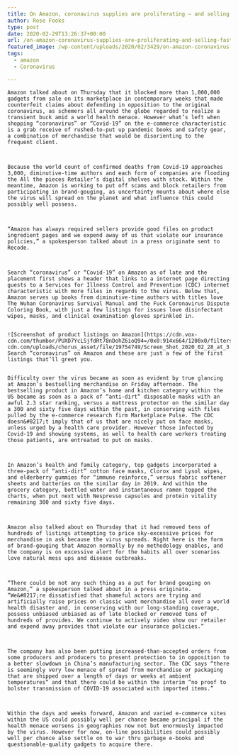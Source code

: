```yaml
---
title: On Amazon, coronavirus supplies are proliferating — and selling fast
author: Rose Fooks
type: post
date: 2020-02-29T13:26:37+00:00
url: /on-amazon-coronavirus-supplies-are-proliferating-and-selling-fast/
featured_image: /wp-content/uploads/2020/02/3429/on-amazon-coronavirus-supplies-are-proliferating-and-selling-fast.jpg
tags:
  - amazon
  - Coronavirus

---
```

  
    Amazon talked about on Thursday that it blocked more than 1,000,000 gadgets from sale on its marketplace in contemporary weeks that made counterfeit claims about defending in opposition to the original coronavirus, as schemers all around the globe regarded to realize a transient buck amid a world health menace. However what’s left when shopping “coronavirus” or “Covid-19” on the e-commerce characteristic is a grab receive of rushed-to-put up pandemic books and safety gear, a combination of merchandise that would be disorienting to the frequent client.
  
  
  
    Because the world count of confirmed deaths from Covid-19 approaches 3,000, diminutive-time authors and each form of companies are flooding the All the pieces Retailer’s digital shelves with stock. Within the meantime, Amazon is working to put off scams and block retailers from participating in brand-gouging, as uncertainty mounts about where else the virus will spread on the planet and what influence this could possibly well possess.
  
  
  
    “Amazon has always required sellers provide good files on product ingredient pages and we expend away of us that violate our insurance policies,” a spokesperson talked about in a press originate sent to Recode.
  
  
  
    Search “coronavirus” or “Covid-19” on Amazon as of late and the placement first shows a header that links to a internet page directing guests to a Services for Illness Control and Prevention (CDC) internet characteristic with more files in regards to the virus. Below that, Amazon serves up books from diminutive-time authors with titles love The Wuhan Coronavirus Survival Manual and the Fuck Coronavirus Dispute Coloring Book, with just a few listings for issues love disinfectant wipes, masks, and clinical examination gloves sprinkled in.
  
  
    ![Screenshot of product listings on Amazon](https://cdn.vox-cdn.com/thumbor/PUXD7YcLSjfdRt78nDohZ6ioQ94=/0x0:914x664/1200x0/filters:focal(0x0:914x664):no_upscale()/cdn.vox-cdn.com/uploads/chorus_asset/file/19754749/Screen_Shot_2020_02_28_at_3.26.46_PM.png)  Search “coronavirus” on Amazon and these are just a few of the first listings that’ll greet you.  
  
  
    Difficulty over the virus became as soon as evident by true glancing at Amazon’s bestselling merchandise on Friday afternoon. The bestselling product in Amazon’s home and kitchen category within the US became as soon as a pack of “anti-dirt” disposable masks with an awful 2.3 star ranking, versus a mattress protector on the similar day a 300 and sixty five days within the past, in conserving with files pulled by the e-commerce research firm Marketplace Pulse. The CDC doesn&#8217;t imply that of us that are nicely put on face masks, unless urged by a health care provider. However those infected by Covid-19 and showing systems, as well to health care workers treating those patients, are entreated to put on masks.
  
  
  
    In Amazon’s health and family category, top gadgets incorporated a three-pack of “anti-dirt” cotton face masks, Clorox and Lysol wipes, and elderberry gummies for “immune reinforce,” versus fabric softener sheets and batteries on the similar day in 2019. And within the grocery category, bottled water and instantaneous ramen topped the charts, when put next with Nespresso capsules and protein vitality remaining 300 and sixty five days.
  
  
  
    Amazon also talked about on Thursday that it had removed tens of hundreds of listings attempting to price sky-excessive prices for merchandise in ask because the virus spreads. Right here is the form of brand-gouging that Amazon normally by no methodology enables, and the company is on excessive alert for the habits all over scenarios love natural mess ups and disease outbreaks.
  
  
  
    “There could be not any such thing as a put for brand gouging on Amazon,” a spokesperson talked about in a press originate. “We&#8217;re dissatisfied that shameful actors are trying and artificially raise prices on classic want merchandise all over a world health disaster and, in conserving with our long-standing coverage, possess unbiased unbiased as of late blocked or removed tens of hundreds of provides. We continue to actively video show our retailer and expend away provides that violate our insurance policies.”
  
  
  
    The company has also been putting increased-than-accepted orders from some producers and producers to present protection to in opposition to a better slowdown in China’s manufacturing sector. The CDC says “there is seemingly very low menace of spread from merchandise or packaging that are shipped over a length of days or weeks at ambient temperatures“ and that there could be within the interim “no proof to bolster transmission of COVID-19 associated with imported items.”
  
  
  
    Within the days and weeks forward, Amazon and varied e-commerce sites within the US could possibly well per chance became principal if the health menace worsens in geographies now not but enormously impacted by the virus. However for now, on-line possibilities could possibly well per chance also settle on to war thru garbage e-books and questionable-quality gadgets to acquire there.
  
